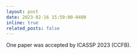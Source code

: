```yaml
---
layout: post
date: 2023-02-16 15:59:00-0400
inline: true
related_posts: false
---
```


One paper was accepted by ICASSP 2023 (CCFB).
